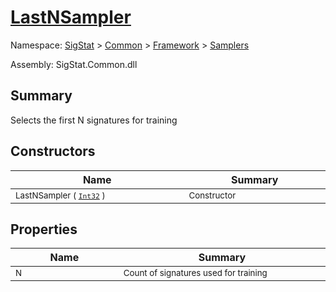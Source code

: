 # [LastNSampler](./LastNSampler.md)

Namespace: [SigStat]() > [Common](./../../README.md) > [Framework]() > [Samplers](./README.md)

Assembly: SigStat.Common.dll

## Summary
Selects the first N signatures for training

## Constructors

| Name | Summary | 
| --- | --- | 
| <sub>LastNSampler ( [`Int32`](https://docs.microsoft.com/en-us/dotnet/api/System.Int32) )</sub><img width=200 unselectable="on"/>  | <sub>Constructor</sub><img width=200 unselectable="on"/>  | <br>


## Properties

| Name | Summary | 
| --- | --- | 
| <sub>N</sub><img width=200 unselectable="on"/>  | <sub>Count of signatures used for training</sub><img width=200 unselectable="on"/>  | <br>


